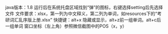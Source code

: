 java版本：1.8
运行后在系统托盘区域找到“弹”的图标，右键选择setting后先选择文件
文件要求：xlsx，第一列为中文释义，第二列为单词，如resources下的“考研词汇乱序版上册.xlsx”
快捷键：alt+x 隐藏或显示，alt+z前一组单词。alt+c后一组单词
窗口坐标（左上角）参照微信截图中的POS（x，y）
